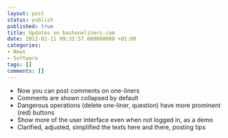 ```yaml
---
layout: post
status: publish
published: true
title: Updates on bashoneliners.com
date: 2012-02-11 09:32:57.000000000 +01:00
categories:
- News
- Software
tags: []
comments: []
---
```

<ul>
	<li>Now you can post comments on one-liners</li>
	<li>Comments are shown collapsed by default</li>
	<li>Dangerous operations (delete one-liner, question) have more prominent (red) buttons</li>
	<li>Show more of the user interface even when not logged in, as a demo</li>
	<li>Clarified, adjusted, simplified the texts here and there, posting tips</li>
</ul>
